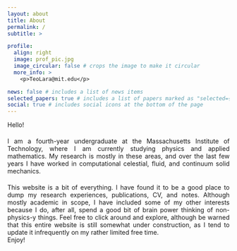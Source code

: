 ```yaml
---
layout: about
title: About
permalink: /
subtitle: >

profile:
  align: right
  image: prof_pic.jpg
  image_circular: false # crops the image to make it circular
  more_info: >
    <p>TeoLara@mit.edu</p>

news: false # includes a list of news items
selected_papers: true # includes a list of papers marked as "selected={true}"
social: true # includes social icons at the bottom of the page
---
```


<div align="justify" style="margin-bottom: 20px;">
  Hello!
</div>
<div align="justify" style="margin-bottom: 20px;">
  I am a fourth-year undergraduate at the Massachusetts Institute of Technology, where I am currently studying physics and applied mathematics. My research is mostly in these areas, and over the last few years I have worked in computational celestial, fluid, and continuum solid mechanics. 
  </div>

<div align="justify">
    This website is a bit of everything. I have found it to be a good place to dump my research experiences, publications, CV, and notes. Although mostly academic in scope, I have included some of my other interests because I do, after all, spend a good bit of brain power thinking of non-physics-y things. Feel free to click around and explore, although be warned that this entire website is still somewhat under construction, as I tend to update it infrequently on my rather limited free time. 
</div>
<div align="justify" style="margin-bottom: 20px;">
  Enjoy!
</div>
